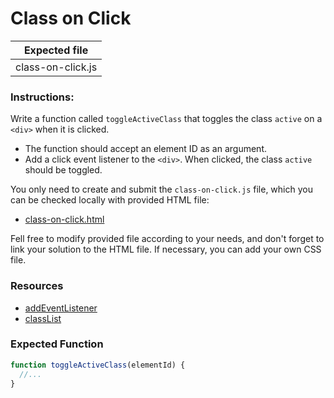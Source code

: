 # Class on Click

| Expected file     |
| ----------------- |
| class-on-click.js |

### Instructions:

Write a function called `toggleActiveClass` that toggles the class `active` on a `<div>` when it is clicked.

- The function should accept an element ID as an argument.
- Add a click event listener to the `<div>`. When clicked, the class `active` should be toggled.

You only need to create and submit the `class-on-click.js` file, which you can be checked locally with provided HTML file:

- [class-on-click.html](https://github.com/alem-platform/sprint-js/blob/main/story07/class-on-click/class-on-click.html)

Fell free to modify provided file according to your needs, and don't forget to link your solution to the HTML file. If necessary, you can add your own CSS file.

### Resources

- [addEventListener](https://developer.mozilla.org/en-US/docs/Web/API/EventTarget/addEventListener)
- [classList](https://developer.mozilla.org/en-US/docs/Web/API/Element/classList)

### Expected Function

```js
function toggleActiveClass(elementId) {
  //...
}
```
